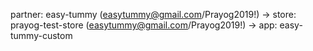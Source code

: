 partner: easy-tummy (easytummy@gmail.com/Prayog2019!) -> 
	store: prayog-test-store (easytummy@gmail.com/Prayog2019!) ->
		app: easy-tummy-custom 
